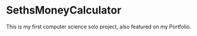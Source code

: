 # SethsMoneyCalculator
This is my first computer science solo project, also featured on my Portfolio.
